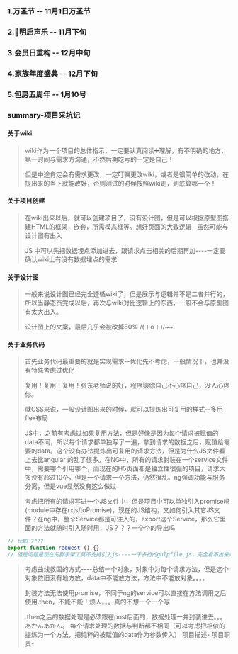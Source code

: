 ### 1.万圣节  -- 11月1日万圣节

### 2.明启声乐 -- 11月下旬

### 3.会员日重构 -- 12月中旬

### 4.家族年度盛典 -- 12月下旬

### 5.包房五周年 -- 1月10号

### summary-项目采坑记

#### 关于wiki
> wiki作为一个项目的总体指示，一定要认真阅读➕理解，有不明确的地方，第一时间与需求方沟通，不然后期吃亏的一定是自己！
> 
> 但是中途肯定会有需求更改，一定叮嘱更改wiki，或者是很简单的改动，在提出来的当下就能改好，否则测试的时候按照wiki走，到底算哪一个！
> 
#### 关于项目创建
> 在wiki出来以后，就可以创建项目了，没有设计图，但是可以根据原型图搭建HTML的框架，嵌套，所需模态框等。想好页面的大致逻辑--虽然可能与设计图有出入
> 
> JS 中可以先把数据埋点添加进去，跟请求点击相关的后期再加----一定要确认wiki上有没有数据埋点的需求
#### 关于设计图
> 一般来说设计图已经完全遵循wiki了，但是展示与逻辑并不是二者并行的，所以当静态页完成以后，再次与wiki对比逻辑上的东西，一般不会与原型图有太大出入。
> 
> 设计图上的文案，最后几乎会被改掉80% /(ㄒoㄒ)/~~
> 
#### 关于业务代码
> 首先业务代码最重要的就是实现需求--优化先不考虑，一般情况下，也并没有特殊考虑过优化
> 
> 复用！复用！复用！张东老师说的好，程序猿你自己不心疼自己，没人心疼你。
> 
> 就CSS来说，一般设计图出来的时候，就可以提炼出可复用的样式--多用flex布局
> 
> JS中，之前有考虑过如果复用方法，但是好像是因为每个请求被赋值的data不同，所以每个请求都单独写了一遍，拿到请求的数据之后，赋值给需要的data。这个没有办法提炼出可复用的请求方法，但是为什么JS文件看上去比angular 的乱了很多。在NG中，所有的请求封装在一个service文件中，需要哪个引用哪个，而现在的H5页面都是独立性很强的项目，请求大多没有超过10个，但是一个请求一个方法，仍然很乱。ng强调功能与服务分离，但是vue显然没有这么做过
> 
> 考虑把所有的请求写进一个JS文件中，但是项目中可以单独引入promise吗(module中存在rxjs/toPromise)，现在的JS结构，又如何引入其它JS文件？在ng中，整个Service都是可注入的，export这个Service，那么它里面的方法就随时引入随时用，JS？？？一个个的导出吗

```javascript
// 比如 ????
export function request () {}
// 但是问题是现在的脚手架工具不支持引入js----一千多行的gulpfile.js，完全看不出来是在什么时候检测的，设置的什么规则
```
> 考虑曲线救国的方式----总结一个对象，对象中为每个请求方法，但是这个对象依旧没有地方放，data中不能放方法，方法中不能放对象。。。。
> 
> 封装方法无法使用promise，不同于ng的service可以直接在方法调用之后使用.then，不能不能！烦人。。。真的不想一个一个写
> 
> .then之后的数据处理是必须跟在post后面的，数据处理一并封装进去。。。あかんあかん。
> 每个请求处理的数据与判断都不相同（可以考虑把相似的提炼为一个方法，把纯粹的被赋值的data作为参数传入）
> 项目描述-
> 项目职责-